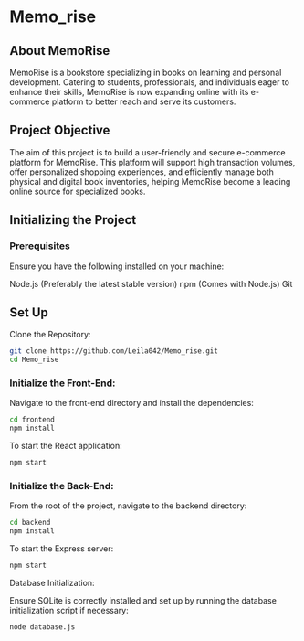 # Memo_rise

## About MemoRise

MemoRise is a bookstore specializing in books on learning and personal development. Catering to students, professionals, and individuals eager to enhance their skills, MemoRise is now expanding online with its e-commerce platform to better reach and serve its customers.

## Project Objective

The aim of this project is to build a user-friendly and secure e-commerce platform for MemoRise. This platform will support high transaction volumes, offer personalized shopping experiences, and efficiently manage both physical and digital book inventories, helping MemoRise become a leading online source for specialized books.

## Initializing the Project

### Prerequisites
Ensure you have the following installed on your machine:

Node.js (Preferably the latest stable version)
npm (Comes with Node.js)
Git

## Set Up
Clone the Repository:

```bash
git clone https://github.com/Leila042/Memo_rise.git
cd Memo_rise
```

### Initialize the Front-End:

Navigate to the front-end directory and install the dependencies:

```bash
cd frontend
npm install
```

To start the React application:

```bash
npm start
```

### Initialize the Back-End:

From the root of the project, navigate to the backend directory:

```bash
cd backend
npm install
```

To start the Express server:

```bash
npm start
```

Database Initialization:

Ensure SQLite is correctly installed and set up by running the database initialization script if necessary:

```bash
node database.js
```
